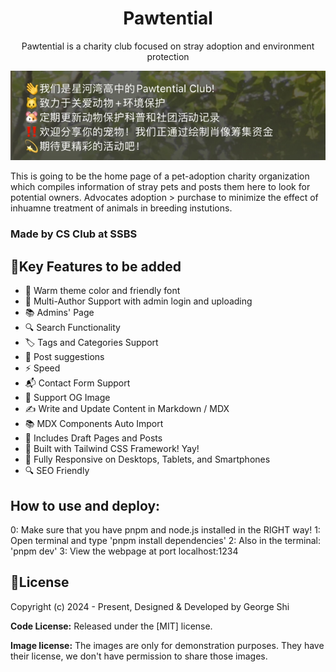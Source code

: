 <h1 align=center>Pawtential</h1>
<p align=center>Pawtential is a charity club focused on stray adoption and environment protection</p>

<p align=center>
  <a>
    <img src="pawtential.png" alt="contributors"></a>
</p>


This is going to be the home page of a pet-adoption charity organization which compiles information of stray pets and posts them here to look for potential owners.
Advocates adoption > purchase to minimize the effect of inhuamne treatment of animals in breeding instutions.

### Made by CS Club at SSBS

## 🔑Key Features to be added

- 🎨 Warm theme color and friendly font
- 👥 Multi-Author Support with admin login and uploading
- 📚 Admins' Page
- 🔍 Search Functionality
- 🏷️ Tags and Categories Support
- 🔗 Post suggestions
- ⚡ Speed
- 📬 Contact Form Support
- 🌅 Support OG Image
- ✍️ Write and Update Content in Markdown / MDX
- 📚 MDX Components Auto Import
- 📝 Includes Draft Pages and Posts
- 🚀 Built with Tailwind CSS Framework! Yay!
- 📱 Fully Responsive on Desktops, Tablets, and Smartphones
- 🔍 SEO Friendly

## How to use and deploy:
0: Make sure that you have pnpm and node.js installed in the RIGHT way!
1: Open terminal and type 'pnpm install dependencies'
2: Also in the terminal: 'pnpm dev'
3: View the webpage at port localhost:1234

<!-- licence -->
## 📄License

Copyright (c) 2024 - Present, Designed & Developed by George Shi

**Code License:** Released under the [MIT] license.

**Image license:** The images are only for demonstration purposes. They have their license, we don't have permission to share those images.

